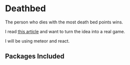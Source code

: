 # Deathbed
The person who dies with the most death bed points wins.

I read [this article](https://medium.com/@buster/the-death-bed-game-20cc8d9c7494#.la7h3y1f3) and want to turn the idea into a real game.

I will be using meteor and react.

## Packages Included

```meteor add accounts-ui accounts-password msavin:mongol
````
